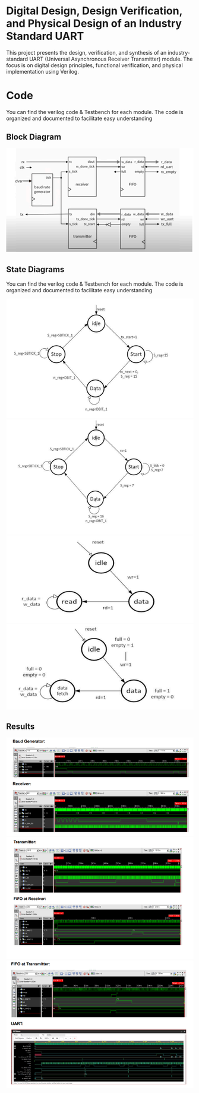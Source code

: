 # Digital Design, Design Verification, and Physical Design of an Industry Standard UART


This project presents the design, verification, and synthesis of an industry-standard UART (Universal Asynchronous Receiver Transmitter) module. The focus is on digital design principles, functional verification, and physical implementation using Verilog.

# Code

You can find the verilog code & Testbench for each module. The code is organized and documented to facilitate easy understanding

## Block Diagram
<img src="UART.png" />

## State Diagrams

You can find the verilog code & Testbench for each module. The code is organized and documented to facilitate easy understanding

<img src="TX.png" />
<img src="RX.png" />
<img src="FIFO1.png" />
<img src="FIFO2.png" />

## Results

<img src="result1.png" />
<img src="result2.png" />
<img src="result3.png" />










